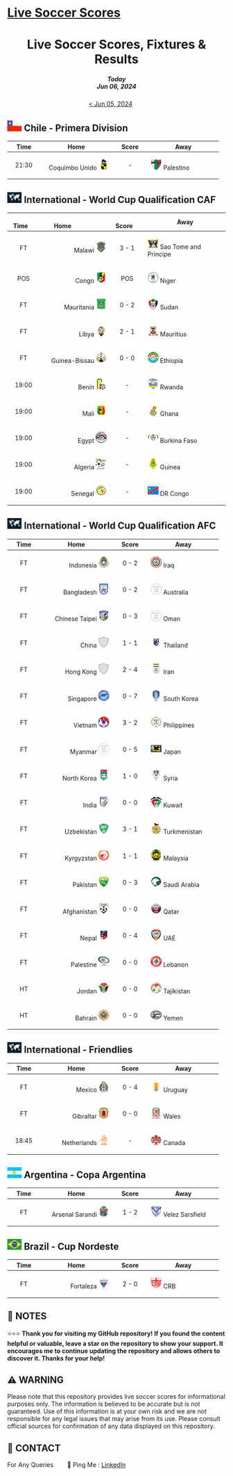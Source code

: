 [Live Soccer Scores](https://github.com/ErcinDedeoglu/LiveSoccerScores)
==========

<h1 align="center">Live Soccer Scores, Fixtures & Results</h1>
<h5 align="center">Today<br/>Jun 06, 2024</h5>

<div align="center">

[&lt; Jun 05, 2024](</archive/2024/06/2024-06-05.md>)&emsp;&emsp;

</div>

## <img src="/static/logos/Chile-Primera Division.png" height="25px"> Chile - Primera Division

<div align="center">

&emsp;Time&emsp; | &emsp;&emsp;&emsp;&emsp;Home&emsp;&emsp;&emsp;&emsp; | &emsp;Score&emsp; | &emsp;&emsp;&emsp;&emsp;Away&emsp;&emsp;&emsp;&emsp; |
| ------------ | ------------ | ------------ | ------------ |
| <p align="center">21:30</p> | <p align="right">Coquimbo Unido <img src="/static/logos/Coquimbo Unido.png" height="25px"></p> | <p align="center">-</p> | <p align="left"><img src="/static/logos/Palestino.png" height="25px"> Palestino</p> |
</div>


## <img src="/static/logos/International-World Cup Qualification CAF.png" height="25px"> International - World Cup Qualification CAF

<div align="center">

&emsp;Time&emsp; | &emsp;&emsp;&emsp;&emsp;Home&emsp;&emsp;&emsp;&emsp; | &emsp;Score&emsp; | &emsp;&emsp;&emsp;&emsp;Away&emsp;&emsp;&emsp;&emsp; |
| ------------ | ------------ | ------------ | ------------ |
| <p align="center">FT</p> | <p align="right">Malawi <img src="/static/logos/Malawi.png" height="25px"></p> | <p align="center">3 - 1</p> | <p align="left"><img src="/static/logos/Sao Tome and Principe.png" height="25px"> Sao Tome and Principe</p> |
| <p align="center">POS</p> | <p align="right">Congo <img src="/static/logos/Congo.png" height="25px"></p> | <p align="center">POS</p> | <p align="left"><img src="/static/logos/Niger.png" height="25px"> Niger</p> |
| <p align="center">FT</p> | <p align="right">Mauritania <img src="/static/logos/Mauritania.png" height="25px"></p> | <p align="center">0 - 2</p> | <p align="left"><img src="/static/logos/Sudan.png" height="25px"> Sudan</p> |
| <p align="center">FT</p> | <p align="right">Libya <img src="/static/logos/Libya.png" height="25px"></p> | <p align="center">2 - 1</p> | <p align="left"><img src="/static/logos/Mauritius.png" height="25px"> Mauritius</p> |
| <p align="center">FT</p> | <p align="right">Guinea-Bissau <img src="/static/logos/Guinea-Bissau.png" height="25px"></p> | <p align="center">0 - 0</p> | <p align="left"><img src="/static/logos/Ethiopia.png" height="25px"> Ethiopia</p> |
| <p align="center">19:00</p> | <p align="right">Benin <img src="/static/logos/Benin.png" height="25px"></p> | <p align="center">-</p> | <p align="left"><img src="/static/logos/Rwanda.png" height="25px"> Rwanda</p> |
| <p align="center">19:00</p> | <p align="right">Mali <img src="/static/logos/Mali.png" height="25px"></p> | <p align="center">-</p> | <p align="left"><img src="/static/logos/Ghana.png" height="25px"> Ghana</p> |
| <p align="center">19:00</p> | <p align="right">Egypt <img src="/static/logos/Egypt.png" height="25px"></p> | <p align="center">-</p> | <p align="left"><img src="/static/logos/Burkina Faso.png" height="25px"> Burkina Faso</p> |
| <p align="center">19:00</p> | <p align="right">Algeria <img src="/static/logos/Algeria.png" height="25px"></p> | <p align="center">-</p> | <p align="left"><img src="/static/logos/Guinea.png" height="25px"> Guinea</p> |
| <p align="center">19:00</p> | <p align="right">Senegal <img src="/static/logos/Senegal.png" height="25px"></p> | <p align="center">-</p> | <p align="left"><img src="/static/logos/DR Congo.png" height="25px"> DR Congo</p> |
</div>


## <img src="/static/logos/International-World Cup Qualification AFC.png" height="25px"> International - World Cup Qualification AFC

<div align="center">

&emsp;Time&emsp; | &emsp;&emsp;&emsp;&emsp;Home&emsp;&emsp;&emsp;&emsp; | &emsp;Score&emsp; | &emsp;&emsp;&emsp;&emsp;Away&emsp;&emsp;&emsp;&emsp; |
| ------------ | ------------ | ------------ | ------------ |
| <p align="center">FT</p> | <p align="right">Indonesia <img src="/static/logos/Indonesia.png" height="25px"></p> | <p align="center">0 - 2</p> | <p align="left"><img src="/static/logos/Iraq.png" height="25px"> Iraq</p> |
| <p align="center">FT</p> | <p align="right">Bangladesh <img src="/static/logos/Bangladesh.png" height="25px"></p> | <p align="center">0 - 2</p> | <p align="left"><img src="/static/logos/Australia.png" height="25px"> Australia</p> |
| <p align="center">FT</p> | <p align="right">Chinese Taipei <img src="/static/logos/Chinese Taipei.png" height="25px"></p> | <p align="center">0 - 3</p> | <p align="left"><img src="/static/logos/Oman.png" height="25px"> Oman</p> |
| <p align="center">FT</p> | <p align="right">China <img src="/static/logos/China.png" height="25px"></p> | <p align="center">1 - 1</p> | <p align="left"><img src="/static/logos/Thailand.png" height="25px"> Thailand</p> |
| <p align="center">FT</p> | <p align="right">Hong Kong <img src="/static/logos/Hong Kong.png" height="25px"></p> | <p align="center">2 - 4</p> | <p align="left"><img src="/static/logos/Iran.png" height="25px"> Iran</p> |
| <p align="center">FT</p> | <p align="right">Singapore <img src="/static/logos/Singapore.png" height="25px"></p> | <p align="center">0 - 7</p> | <p align="left"><img src="/static/logos/South Korea.png" height="25px"> South Korea</p> |
| <p align="center">FT</p> | <p align="right">Vietnam <img src="/static/logos/Vietnam.png" height="25px"></p> | <p align="center">3 - 2</p> | <p align="left"><img src="/static/logos/Philippines.png" height="25px"> Philippines</p> |
| <p align="center">FT</p> | <p align="right">Myanmar <img src="/static/logos/Myanmar.png" height="25px"></p> | <p align="center">0 - 5</p> | <p align="left"><img src="/static/logos/Japan.png" height="25px"> Japan</p> |
| <p align="center">FT</p> | <p align="right">North Korea <img src="/static/logos/North Korea.png" height="25px"></p> | <p align="center">1 - 0</p> | <p align="left"><img src="/static/logos/Syria.png" height="25px"> Syria</p> |
| <p align="center">FT</p> | <p align="right">India <img src="/static/logos/India.png" height="25px"></p> | <p align="center">0 - 0</p> | <p align="left"><img src="/static/logos/Kuwait.png" height="25px"> Kuwait</p> |
| <p align="center">FT</p> | <p align="right">Uzbekistan <img src="/static/logos/Uzbekistan.png" height="25px"></p> | <p align="center">3 - 1</p> | <p align="left"><img src="/static/logos/Turkmenistan.png" height="25px"> Turkmenistan</p> |
| <p align="center">FT</p> | <p align="right">Kyrgyzstan <img src="/static/logos/Kyrgyzstan.png" height="25px"></p> | <p align="center">1 - 1</p> | <p align="left"><img src="/static/logos/Malaysia.png" height="25px"> Malaysia</p> |
| <p align="center">FT</p> | <p align="right">Pakistan <img src="/static/logos/Pakistan.png" height="25px"></p> | <p align="center">0 - 3</p> | <p align="left"><img src="/static/logos/Saudi Arabia.png" height="25px"> Saudi Arabia</p> |
| <p align="center">FT</p> | <p align="right">Afghanistan <img src="/static/logos/Afghanistan.png" height="25px"></p> | <p align="center">0 - 0</p> | <p align="left"><img src="/static/logos/Qatar.png" height="25px"> Qatar</p> |
| <p align="center">FT</p> | <p align="right">Nepal <img src="/static/logos/Nepal.png" height="25px"></p> | <p align="center">0 - 4</p> | <p align="left"><img src="/static/logos/UAE.png" height="25px"> UAE</p> |
| <p align="center">FT</p> | <p align="right">Palestine <img src="/static/logos/Palestine.png" height="25px"></p> | <p align="center">0 - 0</p> | <p align="left"><img src="/static/logos/Lebanon.png" height="25px"> Lebanon</p> |
| <p align="center">HT</p> | <p align="right">Jordan <img src="/static/logos/Jordan.png" height="25px"></p> | <p align="center">0 - 0</p> | <p align="left"><img src="/static/logos/Tajikistan.png" height="25px"> Tajikistan</p> |
| <p align="center">HT</p> | <p align="right">Bahrain <img src="/static/logos/Bahrain.png" height="25px"></p> | <p align="center">0 - 0</p> | <p align="left"><img src="/static/logos/Yemen.png" height="25px"> Yemen</p> |
</div>


## <img src="/static/logos/International-Friendlies.png" height="25px"> International - Friendlies

<div align="center">

&emsp;Time&emsp; | &emsp;&emsp;&emsp;&emsp;Home&emsp;&emsp;&emsp;&emsp; | &emsp;Score&emsp; | &emsp;&emsp;&emsp;&emsp;Away&emsp;&emsp;&emsp;&emsp; |
| ------------ | ------------ | ------------ | ------------ |
| <p align="center">FT</p> | <p align="right">Mexico <img src="/static/logos/Mexico.png" height="25px"></p> | <p align="center">0 - 4</p> | <p align="left"><img src="/static/logos/Uruguay.png" height="25px"> Uruguay</p> |
| <p align="center">FT</p> | <p align="right">Gibraltar <img src="/static/logos/Gibraltar.png" height="25px"></p> | <p align="center">0 - 0</p> | <p align="left"><img src="/static/logos/Wales.png" height="25px"> Wales</p> |
| <p align="center">18:45</p> | <p align="right">Netherlands <img src="/static/logos/Netherlands.png" height="25px"></p> | <p align="center">-</p> | <p align="left"><img src="/static/logos/Canada.png" height="25px"> Canada</p> |
</div>


## <img src="/static/logos/Argentina-Copa Argentina.png" height="25px"> Argentina - Copa Argentina

<div align="center">

&emsp;Time&emsp; | &emsp;&emsp;&emsp;&emsp;Home&emsp;&emsp;&emsp;&emsp; | &emsp;Score&emsp; | &emsp;&emsp;&emsp;&emsp;Away&emsp;&emsp;&emsp;&emsp; |
| ------------ | ------------ | ------------ | ------------ |
| <p align="center">FT</p> | <p align="right">Arsenal Sarandi <img src="/static/logos/Arsenal Sarandi.png" height="25px"></p> | <p align="center">1 - 2</p> | <p align="left"><img src="/static/logos/Velez Sarsfield.png" height="25px"> Velez Sarsfield</p> |
</div>


## <img src="/static/logos/Brazil-Cup Nordeste.png" height="25px"> Brazil - Cup Nordeste

<div align="center">

&emsp;Time&emsp; | &emsp;&emsp;&emsp;&emsp;Home&emsp;&emsp;&emsp;&emsp; | &emsp;Score&emsp; | &emsp;&emsp;&emsp;&emsp;Away&emsp;&emsp;&emsp;&emsp; |
| ------------ | ------------ | ------------ | ------------ |
| <p align="center">FT</p> | <p align="right">Fortaleza <img src="/static/logos/Fortaleza.png" height="25px"></p> | <p align="center">2 - 0</p> | <p align="left"><img src="/static/logos/CRB.png" height="25px"> CRB</p> |
</div>





## 📝 NOTES

⭐⭐⭐ **Thank you for visiting my GitHub repository! If you found the content helpful or valuable, leave a star on the repository to show your support. It encourages me to continue updating the repository and allows others to discover it. Thanks for your help!**


## ⚠️ WARNING

Please note that this repository provides live soccer scores for informational purposes only. The information is believed to be accurate but is not guaranteed. Use of this information is at your own risk and we are not responsible for any legal issues that may arise from its use. Please consult official sources for confirmation of any data displayed on this repository.


## 📨 CONTACT

For Any Queries
&emsp;&emsp;🏓 Ping Me : [LinkedIn](https://www.linkedin.com/in/ercindedeoglu/)
